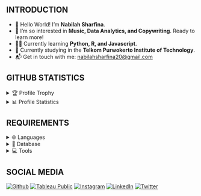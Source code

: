 ## **INTRODUCTION**
- 👋 Hello World! I’m **Nabilah Sharfina**.
- 👀 I’m so interested in **Music, Data Analytics, and Copywriting**. Ready to learn more!
- 👩‍💻 Currently learning **Python, R, and Javascript**.
- 🏫 Currently studying in the **Telkom Purwokerto Institute of Technology**.
- 📬 Get in touch with me: nabilahsharfina20@gmail.com

<!---
NabilahSharfina/NabilahSharfina is a ✨ special ✨ repository because its `README.md` (this file) appears on your GitHub profile.
You can click the Preview link to take a look at your changes.
--->

## **GITHUB STATISTICS**
<details> 
  <summary>🏆 Profile Trophy</summary>
  <br>
  
[![NabilahSharfina's github trophy](https://github-profile-trophy.vercel.app/?username=NabilahSharfina&row=1&theme=gruvbox)](https://github.com/NabilahSharfina/github-profile-trophy)  
</details>
<details> 
  <summary>📊 Profile Statistics</summary>
  <br>
  
![Github stats](https://github-readme-stats.vercel.app/api?username=NabilahSharfina&show_icons=true&theme=tokyonight)

![Streak Stats](https://github-readme-streak-stats.herokuapp.com/?user=NabilahSharfina&theme=tokyonight)

![Most Used Languages](https://github-readme-stats.vercel.app/api/top-langs?username=NabilahSharfina&show_icons=true&locale=en&layout=compact&theme=tokyonight)  
</details>

## **REQUIREMENTS**  
<details> 
  <summary>🌐 Languages</summary>
  <br>
  
<a href="https://kotlinlang.org" target="_blank"><img src="https://www.vectorlogo.zone/logos/kotlinlang/kotlinlang-icon.svg" alt="kotlin" width="40" height="40"/></a>
<a href="https://www.java.com" target="_blank"><img src="https://raw.githubusercontent.com/devicons/devicon/master/icons/java/java-original.svg" alt="java" width="40" height="40"/></a> 
<a href="https://developer.mozilla.org/en-US/docs/Web/JavaScript" target="_blank"><img src="https://raw.githubusercontent.com/devicons/devicon/master/icons/javascript/javascript-original.svg" alt="javascript" width="40" height="40"/></a>
<a href="https://www.php.net/" target="_blank"><img src="https://www.php.net/images/logos/php-logo.svg" alt="java" width="40" height="40"/></a>
<a href="https://www.python.org" target="_blank"><img src="https://raw.githubusercontent.com/devicons/devicon/master/icons/python/python-original.svg" alt="python" width="40" height="40"/></a>
<a href="https://www.r-project.org" target="_blank"><img src="https://raw.githubusercontent.com/github/explore/80688e429a7d4ef2fca1e82350fe8e3517d3494d/topics/r/r.png" alt="r" width="40" height="40"/></a>
</details>
<details> 
  <summary>💾 Database</summary>
  <br>
  
<a href="https://www.mysql.com" target="_blank"><img src="https://raw.githubusercontent.com/devicons/devicon/master/icons/mysql/mysql-original-wordmark.svg" alt="MySQL" width="40" height="40"/></a>
<a href=" https://www.postgresql.org" target="_blank"><img src="https://avatars.githubusercontent.com/u/177543?s=200&v=4" alt="PostgreSQL" width="40" height="40"/></a>
</details>
<details> 
  <summary>💻 Tools</summary>
  <br>
  
<a href="https://developer.android.com" target="_blank"><img src="https://avatars.githubusercontent.com/u/32689599?s=200&v=4" alt="android-studio" width="40" height="40"/></a>
<a href="https://www.postman.com" target="_blank"><img src="https://avatars.githubusercontent.com/u/10251060?s=200&v=4" alt="postman" width="40" height="40"/></a>
<a href="https://desktop.github.com" target="_blank"><img src="https://desktop.github.com/images/desktop-icon.svg" alt="github-desktop" width="40" height="40"/></a>
<a href="https://code.visualstudio.com" target="_blank"><img src="https://raw.githubusercontent.com/github/explore/bbd48b997e8d0bef63f676eca4da5e1f76487b56/topics/visual-studio-code/visual-studio-code.png" alt="vscode" width="40" height="40"/></a>
<a href="https://www.apachefriends.org/index.html" target="_blank"><img src="https://www.apachefriends.org/images/xampp-logo-ac950edf.svg" alt="xampp" width="40" height="40"/></a>
<br>
<a href="https://balsamiq.com" target="_blank"><img src="https://avatars.githubusercontent.com/u/3851890?s=200&v=4" alt="balsamiq" width="40" height="40"/></a>
<a href="https://www.figma.com" target="_blank"><img src="https://avatars.githubusercontent.com/u/5155369?s=200&v=4" alt="figma" width="40" height="40"/></a>
<a href="https://www.qt.io" target="_blank"><img src="https://upload.wikimedia.org/wikipedia/commons/0/0b/Qt_logo_2016.svg" alt="qt-designer" width="40" height="40"/></a>
<br>
<a href="https://developer.ibm.com/predictiveanalytics" target="_blank"><img src="https://encrypted-tbn0.gstatic.com/images?q=tbn:ANd9GcSrP78cD1japqt-O9OYYYEFY4vwSHVZUHAc6KaRFi7Mm5jjIkTLCDrorLF3UNDrrPOKgFg&usqp=CAU" alt="ibm-spss" width="40" height="40"/></a>
<a href="https://research.google.com/colaboratory" target="_blank"><img src="https://avatars.githubusercontent.com/u/33467679?s=200&v=4" alt="google-colab" width="40" height="40"/></a>
<a href="https://jupyter.org" target="_blank"><img src="https://avatars.githubusercontent.com/u/7388996?s=200&v=4" alt="jupyter-notebook" width="40" height="40"/></a>
<a href="https://www.tableau.com" target="_blank"><img src="https://avatars.githubusercontent.com/u/828667?s=200&v=4" alt="tableau" width="40" height="40"/></a>
<br>
<a href="https://www.notion.so" target="_blank"><img src="https://avatars.githubusercontent.com/u/4792552?s=200&v=4" alt="Notion" width="40" height="40"/></a>
<a href="https://trello.com" target="_blank"><img src="https://avatars.githubusercontent.com/u/6181431?s=200&v=4" alt="Trello" width="40" height="40"/></a>
<a href="https://atlassian.com" target="_blank"><img src="https://avatars.githubusercontent.com/u/168166?s=200&v=4" alt="Jira" width="40" height="40"/></a>
</details>

## **SOCIAL MEDIA**
<a href="https://github.com/NabilahSharfina" target="_blank"><img src="https://img.shields.io/badge/github-%23121011.svg?style=for-the-badge&logo=github&logoColor=white" alt="Github"></a>
<a href="https://public.tableau.com/app/profile/nabilah.sharfina" target="_blank"><img src="https://img.shields.io/badge/Tableau-E97627?style=for-the-badge&logo=Tableau&logoColor=white" alt="Tableau Public"></a>
<a href="https://www.instagram.com/nabilah.sharfina" target="_blank"><img src="https://img.shields.io/badge/Instagram-%23E4405F.svg?&style=for-the-badge&logo=instagram&logoColor=white" alt="Instagram"></a>
<a href="https://www.linkedin.com/in/nabilah-sharfina-1473a0208" target="_blank"><img src="https://img.shields.io/badge/LinkedIn-%230a66c2.svg?&style=for-the-badge&logo=linkedin&logoColor=white" alt="LinkedIn"></a>
<a href="https://www.twitter.com/NabilahSharfina" target="_blank"><img src="https://img.shields.io/badge/Twitter-%231da1f2.svg?&style=for-the-badge&logo=twitter&logoColor=white" alt="Twitter"></a>
